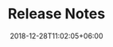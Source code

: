 ---
title: "Release Notes"
date: 2018-12-28T11:02:05+06:00
description: "this is meta description"

exclude_from_menu: true
dedicated_page: true # Set to true to exclusively display this directory's related menu item in the sidebar.
restrictedSearch: true # Enable this option to confine search functionality to this directory only.
---